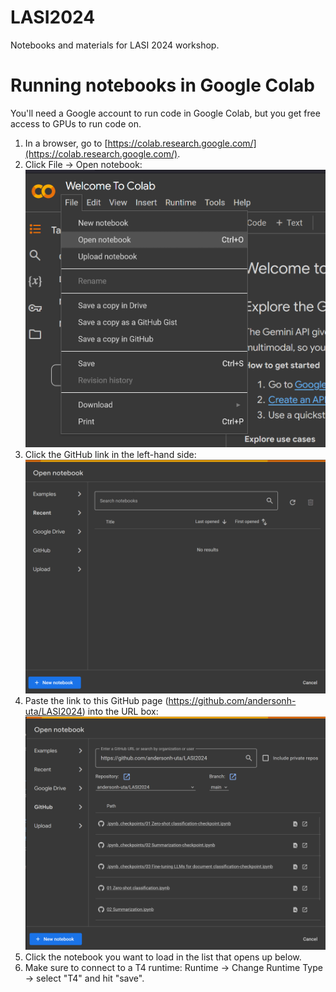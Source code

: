 # LASI2024
Notebooks and materials for LASI 2024 workshop.

# Running notebooks in Google Colab

You'll need a Google account to run code in Google Colab, but you get free access to GPUs to run code on.

1. In a browser, go to [https://colab.research.google.com/](https://colab.research.google.com/).
2. Click File -> Open notebook: ![Open Notebook menu location](https://github.com/andersonh-uta/LASI2024/blob/main/img/Colab%201.png)
3. Click the GitHub link in the left-hand side: ![Open Notebook interface](https://github.com/andersonh-uta/LASI2024/blob/main/img/Colab%202.png)
4. Paste the link to this GitHub page (https://github.com/andersonh-uta/LASI2024) into the URL box: ![Open Notebook interface with the URL pasted](https://github.com/andersonh-uta/LASI2024/blob/main/img/Colab%203.png)
5. Click the notebook you want to load in the list that opens up below.
6. Make sure to connect to a T4 runtime: Runtime -> Change Runtime Type -> select "T4" and hit "save".
